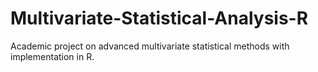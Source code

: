 # Multivariate-Statistical-Analysis-R
Academic project on advanced multivariate statistical methods with implementation in R.
